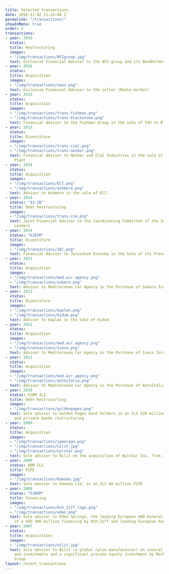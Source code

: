 ```yaml
---
title: Selected transactions
date: 2016-11-02 11:24:00 Z
permalink: "/transactions/"
showInMenu: true
order: 5
transactions:
- year: 2016
  status: 
  title: Restructuring
  images:
  - "/img/transactions/AFIgroup.jpg"
  text: Exclusive Financial Advisor to the AFI group and its Bondholders
- year: 2016
  status: 
  title: Acquisition
  images:
  - "/img/transactions/news.png"
  text: Exclusive Financial Advisor to the seller (Media market)
- year: 2015
  status: 
  title: Acquisition
  images:
  - "/img/transactions/trans-fishman.png"
  - "/img/transactions/trans-blackstone.png"
  text: Financial Advisor to the Fishman Group in the sale of T4U to Blackstone
- year: 2015
  status: 
  title: Divestiture
  images:
  - "/img/transactions/trans-cial.png"
  - "/img/transactions/trans-nesher.png"
  text: Financial Advisor to Nesher and Clal Industries in the sale of Har-Tuv Cement
    Plant
- year: 2014
  status: 
  title: Acquisition
  images:
  - "/img/transactions/ECI.png"
  - "/img/transactions/ashmore.png"
  text: Advisor to Ashmore in the sale of ECI.
- year: 2014
  status: "$3.2B"
  title: Debt Restructuring
  images:
  - "/img/transactions/trans-zim.png"
  text: Joint Financial Advisor to the Coordinating Committee of the Secured Vessel
    Lenders
- year: 2014
  status: "€283M"
  title: Divestiture
  images:
  - "/img/transactions/JEC.png"
  text: Financial Advisor to Jerusalem Economy in the Sale of its French Subsidiary
- year: 2013
  status: 
  title: Acquisition
  images:
  - "/img/transactions/med.acr.agency.png"
  - "/img/transactions/subaro.png"
  text: Advisor to Mediternean Car Agency in the Purchase of Subaru Israeli Business
- year: 2013
  status: 
  title: Divestiture
  images:
  - "/img/transactions/kaplan.png"
  - "/img/transactions/kidum.png"
  text: Advisor to Kaplan in the Sale of Kidum
- year: 2012
  status: 
  title: Acquisition
  images:
  - "/img/transactions/med.acr.agency.png"
  - "/img/transactions/iveco.png"
  text: Advisor to Mediternean Car Agency in the Purchase of Iveco Israeli Business
- year: 2011
  status: 
  title: Acquisition
  images:
  - "/img/transactions/med.acr.agency.png"
  - "/img/transactions/autoitalia.png"
  text: Advisor to Mediternean Car Agency in the Purchase of AutoItalia Group (Romania)
- year: 2010
  status: 520M ILS
  title: Debt Restrucurting
  images:
  - "/img/transactions/goldenpages.png"
  text: Sole advisor to Golden Pages bond holders in an ILS 520 million bank debt
    and private bonds restructuring
- year: 2009
  status: 
  title: Acquisition
  images:
  - "/img/transactions/jpmorgan.png"
  - "/img/transactions/nilit.jpg"
  - "/img/transactions/nylstar.png"
  text: Sole advisor to Nilit on the acquisition of Nylstar Inc. from J.P.Morgan
- year: 2009
  status: 80M ILS
  title: PIPE
  images:
  - "/img/transactions/Kamada.jpg"
  text: Sole advisor to Kamada Ltd. in an ILS 80 million PIPE
- year: 2008
  status: "€306M"
  title: Financing
  images:
  - "/img/transactions/Och_Ziff_logo.png"
  - "/img/transactions/eden.png"
  text: Sole advisor to Eden Springs, the leading European HOD mineral water company
    in a USD 300 million financing by Och-Ziff and leading European banks
- year: 2007
  status: 
  title: Acquisitions
  images:
  - "/img/transactions/nilit.jpg"
  text: Sole advisor to Nilit (a global nylon manufacturer) on several major acquisitions
    and investments and a significant private equity investment by Markstone Capital
    Group
layout: recent_transactions
---
```


